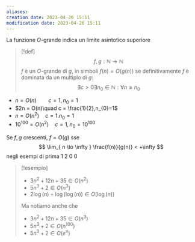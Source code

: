 ```yaml
---
aliases: 
creation date: 2023-04-26 15:11
modification date: 2023-04-26 15:11
---
```

La funzione $O$-grande indica un limite asintotico superiore
>[!def]
>$$f,g : \mathbb{N} \to \mathbb{N}$$
>$f$ è un $O$-grande di $g$, in simboli $f(n) = O(g(n))$ se definitivamente $f$ è dominata da un multiplo di $g$:
>$$ \exists c > 0 \exists n_{0} \in \mathbb{N} : \forall n \geq n_{0} $$

- $n = O(n)\qquad c =1, n_{0}=1$
- $2n = O(n)\quad c = \frac{1}{2},n_{0}=1$
- $n = O(n^2)\quad c = 1. n_{0}=1$
- $10^{100} = O(n^2)\quad c=1, n_{0} = 10^{100}$

Se $f,g$ crescenti, $f = O(g)$ sse
$$ \lim_{ n \to \infty } \frac{f(n)}{g(n)} < +\infty $$
negli esempi di prima
1
2
0
0

>[!esempio]
>- $3n^2 + 12n + 35 \in O(n^2)$
>- $5n^3 + 2 \in O(n^3)$
>- $2\log(n) + \log(\log(n)) \in O(\log(n))$
>
>Ma notiamo anche che
>- $3n^2 + 12n + 35 \in O(n^3)$
>- $5n^3 + 2 \in O(n^{100})$
>- $5n^3 + 2 \in O(e^n)$
